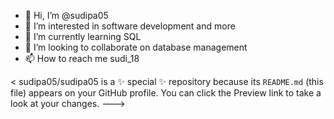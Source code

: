 - 👋 Hi, I’m @sudipa05
- 👀 I’m interested in software development and more
- 🌱 I’m currently learning SQL
- 💞️ I’m looking to collaborate on database management
- 📫 How to reach me sudi_18

<
sudipa05/sudipa05 is a ✨ special ✨ repository because its `README.md` (this file) appears on your GitHub profile.
You can click the Preview link to take a look at your changes.
--->
